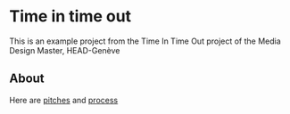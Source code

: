 # Time in time out
This is an example project from the Time In Time Out project of the Media Design Master, HEAD-Genève

## About
Here are [pitches](https://github.com/MariiaGulkova/head-md-time-in-time-out/tree/main/pitches) and [process](https://github.com/MariiaGulkova/head-md-time-in-time-out/tree/main/process)
